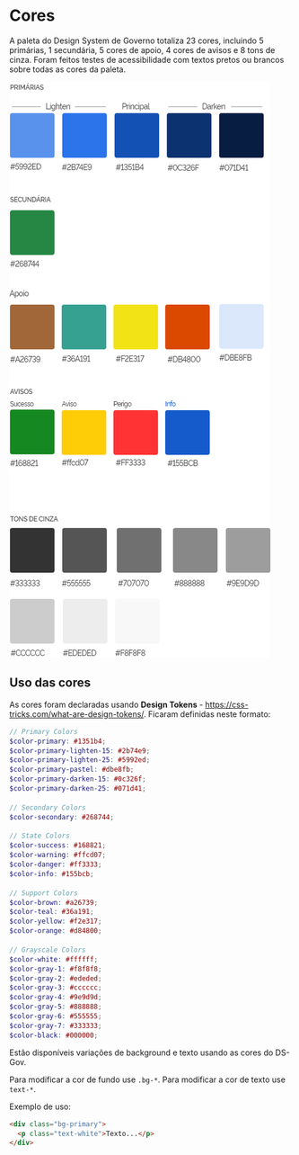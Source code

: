 # Cores

A paleta do Design System de Governo totaliza 23 cores, incluindo 5 primárias, 1 secundária, 5 cores de apoio, 4 cores de avisos e 8 tons de cinza. Foram feitos testes de acessibilidade com textos pretos ou brancos sobre todas as cores da paleta.

![Cores](../assets/images/estilos/cores/cores.png)

## Uso das cores

As cores foram declaradas usando **Design Tokens** - <https://css-tricks.com/what-are-design-tokens/>. Ficaram definidas neste formato:

```scss
// Primary Colors
$color-primary: #1351b4;
$color-primary-lighten-15: #2b74e9;
$color-primary-lighten-25: #5992ed;
$color-primary-pastel: #dbe8fb;
$color-primary-darken-15: #0c326f;
$color-primary-darken-25: #071d41;

// Secondary Colors
$color-secondary: #268744;

// State Colors
$color-success: #168821;
$color-warning: #ffcd07;
$color-danger: #ff3333;
$color-info: #155bcb;

// Support Colors
$color-brown: #a26739;
$color-teal: #36a191;
$color-yellow: #f2e317;
$color-orange: #d84800;

// Grayscale Colors
$color-white: #ffffff;
$color-gray-1: #f8f8f8;
$color-gray-2: #ededed;
$color-gray-3: #cccccc;
$color-gray-4: #9e9d9d;
$color-gray-5: #888888;
$color-gray-6: #555555;
$color-gray-7: #333333;
$color-black: #000000;
```

Estão disponíveis variações de background e texto usando as cores do DS-Gov.

Para modificar a cor de fundo use `.bg-*`. Para modificar a cor de texto use `text-*`.

Exemplo de uso:

```html
<div class="bg-primary">
  <p class="text-white">Texto...</p>
</div>
```
